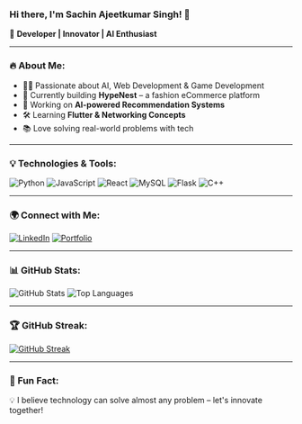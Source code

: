### Hi there, I'm Sachin Ajeetkumar Singh! 👋

🚀 **Developer | Innovator | AI Enthusiast**

---

### 🔥 About Me:
- 👩‍💻 Passionate about AI, Web Development & Game Development
- 🎯 Currently building **HypeNest** – a fashion eCommerce platform
- 🤖 Working on **AI-powered Recommendation Systems**
- 🛠️ Learning **Flutter & Networking Concepts**
- 📚 Love solving real-world problems with tech

---

### 💡 Technologies & Tools:

![Python](https://img.shields.io/badge/Python-FFD43B?style=for-the-badge&logo=python&logoColor=darkblue)
![JavaScript](https://img.shields.io/badge/JavaScript-F7DF1E?style=for-the-badge&logo=javascript&logoColor=black)
![React](https://img.shields.io/badge/React-61DAFB?style=for-the-badge&logo=react&logoColor=black)
![MySQL](https://img.shields.io/badge/MySQL-4479A1?style=for-the-badge&logo=mysql&logoColor=white)
![Flask](https://img.shields.io/badge/Flask-000000?style=for-the-badge&logo=flask&logoColor=white)
![C++](https://img.shields.io/badge/C++-00599C?style=for-the-badge&logo=c%2B%2B&logoColor=white)

---

### 🌍 Connect with Me:
[![LinkedIn](https://img.shields.io/badge/LinkedIn-0A66C2?style=for-the-badge&logo=linkedin&logoColor=white)](https://www.linkedin.com/in/sachin-singh-champion008/)
[![Portfolio](https://img.shields.io/badge/Portfolio-FF5722?style=for-the-badge&logo=web&logoColor=white)](https://yourportfolio.com)

---

### 📊 GitHub Stats:
![GitHub Stats](https://github-readme-stats.vercel.app/api?username=SachinSingh008&show_icons=true&theme=radical)
![Top Languages](https://github-readme-stats.vercel.app/api/top-langs/?username=SachinSingh008&layout=compact&theme=radical)

---

### 🏆 GitHub Streak:
[![GitHub Streak](https://streak-stats.demolab.com?user=SachinSingh008&theme=radical&hide_border=false)](https://git.io/streak-stats)

---

### 🎯 Fun Fact:
💡 I believe technology can solve almost any problem – let's innovate together!
